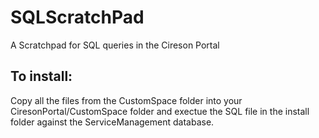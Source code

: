 # SQLScratchPad
A Scratchpad for SQL queries in the Cireson Portal
## To install:
Copy all the files from the CustomSpace folder into your CiresonPortal/CustomSpace folder and exectue the SQL file in the install folder against the ServiceManagement database.
